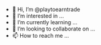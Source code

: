 - 👋 Hi, I’m @playtoearntrade
- 👀 I’m interested in ...
- 🌱 I’m currently learning ...
- 💞️ I’m looking to collaborate on ...
- 📫 How to reach me ...

<!---
playtoearntrade/playtoearntrade is a ✨ special ✨ repository because its `README.md` (this file) appears on your GitHub profile.
You can click the Preview link to take a look at your changes.
--->
